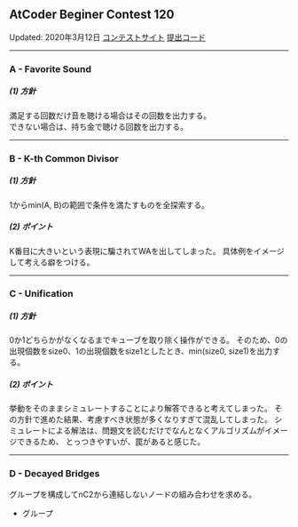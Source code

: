 ## AtCoder Beginer Contest 120
Updated: 2020年3月12日
[コンテストサイト](https://atcoder.jp/contests/abc120)
[提出コード](https://github.com/ky12453/AtCoder/tree/master/ABC/ABC120)

---


### A - Favorite Sound

##### (1) 方針
満足する回数だけ音を聴ける場合はその回数を出力する。  
できない場合は、持ち金で聴ける回数を出力する。

---


### B - K-th Common Divisor

##### (1) 方針
1からmin(A, B)の範囲で条件を満たすものを全探索する。

##### (2) ポイント
K番目に大きいという表現に騙されてWAを出してしまった。
具体例をイメージして考える癖をつける。

---


### C - Unification

##### (1) 方針
0か1どちらかがなくなるまでキューブを取り除く操作ができる。
そのため、0の出現個数をsize0、1の出現個数をsize1としたとき、min(size0, size1)を出力する。

##### (2) ポイント
挙動をそのままシミュレートすることにより解答できると考えてしまった。
その方針で進めた結果、考慮すべき状態が多くなりすぎて混乱してしまった。
シミュレートによる解法は、問題文を読むだけでなんとなくアルゴリズムがイメージできるため、
とっつきやすいが、罠があると感じた。

---


### D - Decayed Bridges
グループを構成してnC2から連結しないノードの組み合わせを求める。

* グループ
